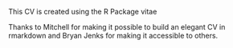 This CV is created using the R Package vitae

Thanks to Mitchell for making it possible to build an elegant CV in rmarkdown and Bryan Jenks for making it accessible to others.
